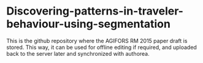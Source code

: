 # Discovering-patterns-in-traveler-behaviour-using-segmentation

This is the github repository where the AGIFORS RM 2015 paper draft is stored. 
This way, it can be used for offline editing if required, and uploaded back to the server later 
and synchronized with authorea.
